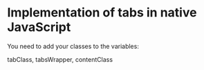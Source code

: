 # Implementation of tabs in native JavaScript

You need to add your classes to the variables:

tabClass,
tabsWrapper,
contentClass 
